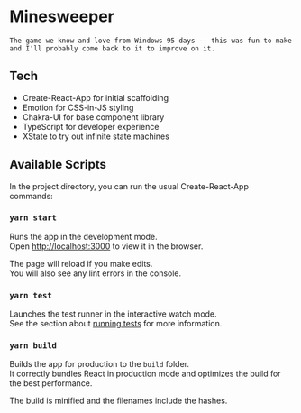 # Minesweeper

    The game we know and love from Windows 95 days -- this was fun to make and I'll probably come back to it to improve on it.

## Tech

- Create-React-App for initial scaffolding
- Emotion for CSS-in-JS styling
- Chakra-UI for base component library
- TypeScript for developer experience
- XState to try out infinite state machines

## Available Scripts

In the project directory, you can run the usual Create-React-App commands:

### `yarn start`

Runs the app in the development mode.<br />
Open [http://localhost:3000](http://localhost:3000) to view it in the browser.

The page will reload if you make edits.<br />
You will also see any lint errors in the console.

### `yarn test`

Launches the test runner in the interactive watch mode.<br />
See the section about [running tests](https://facebook.github.io/create-react-app/docs/running-tests) for more information.

### `yarn build`

Builds the app for production to the `build` folder.<br />
It correctly bundles React in production mode and optimizes the build for the best performance.

The build is minified and the filenames include the hashes.<br />
